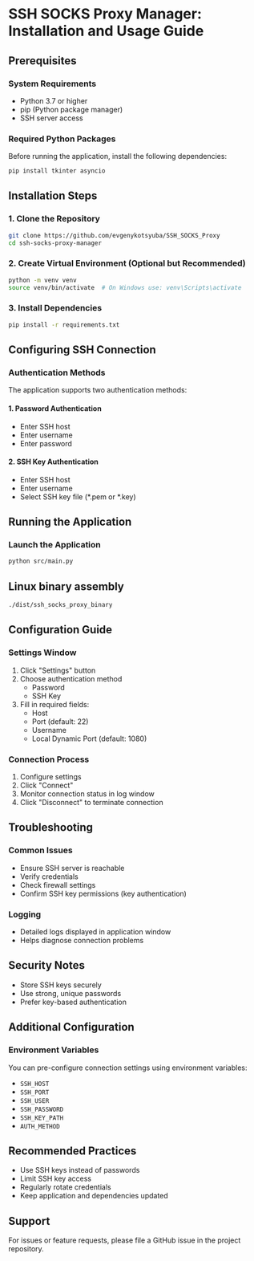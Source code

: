 # SSH SOCKS Proxy Manager: Installation and Usage Guide

## Prerequisites

### System Requirements
- Python 3.7 or higher
- pip (Python package manager)
- SSH server access

### Required Python Packages
Before running the application, install the following dependencies:

```bash
pip install tkinter asyncio
```

## Installation Steps

### 1. Clone the Repository
```bash
git clone https://github.com/evgenykotsyuba/SSH_SOCKS_Proxy
cd ssh-socks-proxy-manager
```

### 2. Create Virtual Environment (Optional but Recommended)
```bash
python -m venv venv
source venv/bin/activate  # On Windows use: venv\Scripts\activate
```

### 3. Install Dependencies
```bash
pip install -r requirements.txt
```

## Configuring SSH Connection

### Authentication Methods
The application supports two authentication methods:

#### 1. Password Authentication
- Enter SSH host
- Enter username
- Enter password

#### 2. SSH Key Authentication
- Enter SSH host
- Enter username
- Select SSH key file (*.pem or *.key)

## Running the Application

### Launch the Application
```bash
python src/main.py
```

## Linux binary assembly
```bash
./dist/ssh_socks_proxy_binary
```

## Configuration Guide

### Settings Window
1. Click "Settings" button
2. Choose authentication method
   - Password
   - SSH Key
3. Fill in required fields:
   - Host
   - Port (default: 22)
   - Username
   - Local Dynamic Port (default: 1080)

### Connection Process
1. Configure settings
2. Click "Connect"
3. Monitor connection status in log window
4. Click "Disconnect" to terminate connection

## Troubleshooting

### Common Issues
- Ensure SSH server is reachable
- Verify credentials
- Check firewall settings
- Confirm SSH key permissions (key authentication)

### Logging
- Detailed logs displayed in application window
- Helps diagnose connection problems

## Security Notes
- Store SSH keys securely
- Use strong, unique passwords
- Prefer key-based authentication

## Additional Configuration

### Environment Variables
You can pre-configure connection settings using environment variables:
- `SSH_HOST`
- `SSH_PORT`
- `SSH_USER`
- `SSH_PASSWORD`
- `SSH_KEY_PATH`
- `AUTH_METHOD`

## Recommended Practices
- Use SSH keys instead of passwords
- Limit SSH key access
- Regularly rotate credentials
- Keep application and dependencies updated

## Support
For issues or feature requests, please file a GitHub issue in the project repository.